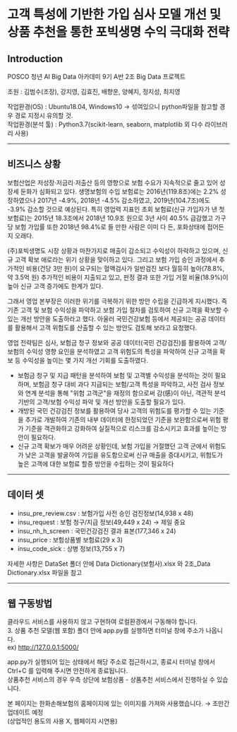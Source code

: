 # 고객 특성에 기반한 가입 심사 모델 개선 및 상품 추천을 통한 포빅생명 수익 극대화 전략

## Introduction

POSCO 청년 AI Big Data 아카데미 9기 A반 2조 Big Data 프로젝트  

조원 : 김범수(조장), 강지영, 김효진, 배향운, 양혜지, 정지성, 최지영

작업환경(OS) : Ubuntu18.04, Windows10 → 섞여있으니 python파일을 참고할 경우 경로 지정시 유의할 것.  
작업환경(분석 툴) : Python3.7(scikit-learn, seaborn, matplotlib 외 다수 라이브러리 사용)

---

## 비즈니스 상황

보험산업은 저성장·저금리·저출산 등의 영향으로 보험 수요가 지속적으로 줄고 있어 성장세 둔화가 심화되고 있다. 생명보험의 수입 보험료는 2016년(119.8조)에는 2.2% 성장하였으나 2017년 -4.9%, 2018년 -4.5% 감소하였고, 2019년(104.7조)에도 -3.9% 감소할 것으로 예상된다. 특히 영업력 지표인 초회 보험료(신규 가입자가 낸 첫 보험료)는 2015년 18.3조에서 2018년 10.9조 원으로 3년 사이 40.5% 급감했고 가구당 보험 가입률 또한 2018년 98.4%로 들 만한 사람은 이미 다 든, 포화상태에 접어든 지 오래다.

(주)포빅생명도 시장 상황과 마찬가지로 매출이 감소되고 수익성이 하락하고 있으며, 신규 고객 확보 애로라는 위기 상황을 맞이하고 있다. 그리고 보험 가입 승인 과정에서 추가적인 비용(건당 3만 원)이 요구되는 혈액검사가 일반검진 보다 월등히 높아(78.8%, 약 3.5억 원) 추가적인 비용이 지출되고 있고, 판정 결과 또한 가입 거절 비율(18.9%)이 높아 신규 고객 증가에도 한계가 있다.

그래서 영업 본부장은 이러한 위기를 극복하기 위한 방안 수립을 긴급하게 지시했다. 즉 기존 고객 및 보험 수익성을 파악하고 보험 가입 절차를 검토하여 신규 고객을 확보할 수 있는 개선 방안을 도출하라고 했다. 아울러 국민건강보험 등에서 제공되는 공공 데이터를 활용해서 고객 위험도를 산출할 수 있는 방안도 검토해 보라고 요청했다.

영업 전략팀은 심사, 보험금 청구 정보와 공공 데이터(국민 건강검진)를 활용하여 고객/보험의 수익성 영향 요인을 분석하였고 고객 위험도의 특성을 파악하여 신규 고객을 확보 등 수익성을 높이는 몇 가지 개선 기회를 도출하였다.

- 보험금 청구 및 지급 패턴을 분석하여 보험 및 고객별 수익성을 분석하는 것이 필요하며, 보험금 청구 대비 과다 지급되는 보험/고객 특성을 파악하고, 사전 검사 정보와 연계 분석을 통해 "위험 고객군"을 재정의 함으로써 감(感)이 아닌, 객관적 분석 기반의 고객/보험 수익성 파악 및 개선 방안을 도출할 필요가 있다.
- 개방된 국민 건강검진 정보를 활용하여 당사 고객의 위험도를 평가할 수 있는 기준을 추가로 개발하여 기존의 내부 데이터에 한정되었던 기준을 보완함으로써 위험 평가 기준을 객관화하고 강화하여 실질적으로 리스크를 감소시키고 효과를 높이는 방안이 필요하다.
- 신규 고객 확보가 매우 어려운 상황인데, 보험 가입을 거절했던 고객 군에서 위험도가 낮은 고객을 발굴하여 가입을 유도함으로써 신규 매출을 증대시키고, 위험도가 높은 고객에 대한 보험료 할증 방안을 수립하는 것이 필요하다

---

## 데이터 셋

- insu_pre_review.csv : 보험가입 사전 승인 검진정보(14,938 x 48)
- insu_request : 보험 청구/지급 정보(49,449 x 24) → 제일 중요
- insu_nh_h_screen : 국민건강검진 결과 표본(177,346 x 24)
- insu_price : 보험상품별 보험료(29 x 3)
- insu_code_sick : 상병 정보(13,755 x 7)

자세한 사항은 DataSet 폴더 안에 Data Dictionary(보험사).xlsx 와 2조_Data Dictionary.xlsx 파일을 참고

---

## 웹 구동방법

클라우드 서비스를 사용하지 않고 구현하여 로컬환경에서 구동해야 합니다.  
3. 상품 추천 모델(웹 포함) 폴더 안에 app.py를 실행하면 터미널 창에 주소가 나옵니다.  
ex) http://127.0.0.1:5000/  

app.py가 실행되어 있는 상태에서 해당 주소로 접근하시고, 종료시 터미널 창에서 Ctrl+C 를 입력해 주시면 안전하게 종료됩니다.  
상품추천 서비스의 경우 우측 상단에 보험상품 - 상품추천 서비스에서 진행하실 수 있습니다.

본 페이지는 한화손해보험의 홈페이지에 있는 이미지를 가져와 사용했습니다. → 조만간 업데이트 예정  
(상업적인 용도의 사용 X, 웹페이지 시연용)
